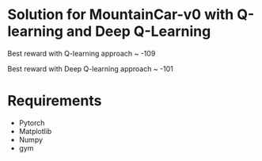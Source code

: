 # Solution for MountainCar-v0 with Q-learning and Deep Q-Learning

Best reward with Q-learning approach ~ -109

Best reward with Deep Q-learning approach ~ -101

# Requirements
* Pytorch
* Matplotlib
* Numpy
* gym

